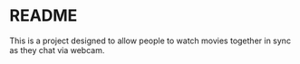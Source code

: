 # README #
This is a project designed to allow people to watch movies together in sync as they chat via webcam.
